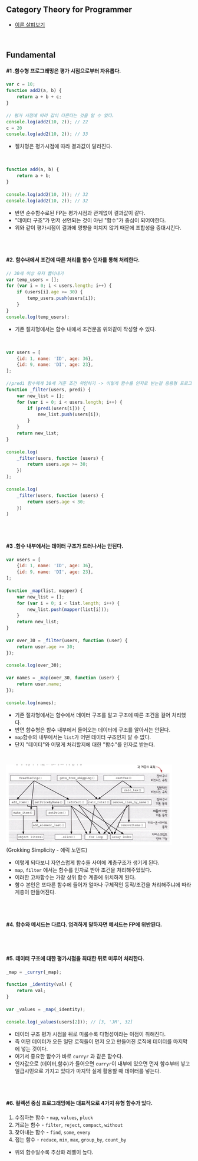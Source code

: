 ## Category Theory for Programmer

- [이론 살펴보기](https://github.com/ssuojae/functional_programming/blob/main/category_theory.md)

<br/>

## Fundamental

#### #1 .함수형 프로그래밍은 평가 시점으로부터 자유롭다.

```javascript
var c = 10;
function add2(a, b) {
    return a + b + c;
}

// 평가 시점에 따라 값이 다른다는 것을 알 수 있다.
console.log(add2(10, 2)); // 22
c = 20
console.log(add2(10, 2)); // 33
```
- 절차형은 평가시점에 따라 결과값이 달라진다.

<br/>

```javascript
function add(a, b) {
    return a + b;
}

console.log(add2(10, 2)); // 32
console.log(add2(10, 2)); // 32
```
- 반면 순수함수로된 FP는 평가시점과 관계없이 결과값이 같다.
- "데이터 구조"가 먼저 선언되는 것이 아닌 "함수"가 중심이 되어야한다.
- 위와 같이 평가시점이 결과에 영향을 미치지 않기 때문에 조합성을 증대시킨다.

<br/>
<br/>

#### #2. 함수내에서 조건에 따른 처리를 함수 인자를 통해 처리한다.

```javascript
// 30세 이상 유저 뽑아내기
var temp_users = [];
for (var i = 0; i < users.length; i++) {
    if (users[i].age >= 30) {
        temp_users.push(users[i]);
    }
}
console.log(temp_users);
```
- 기존 절차형에서는 함수 내에서 조건문을 위와같이 작성할 수 있다.

<br/>

```javascript
var users = [
    {id: 1, name: 'ID', age: 36},
    {id: 9, name: 'DI', age: 23},
];

//predi 함수에게 30세 기준 조건 위임하기 -> 이렇게 함수를 인자로 받는걸 응용형 프로그래밍이라고 함
function _filter(users, predi) {
    var new_list = [];
    for (var i = 0; i < users.length; i++) {
        if (predi(users[i])) {
            new_list.push(users[i]);
        }
    }
    return new_list;
}

console.log(
    _filter(users, function (users) {
        return users.age >= 30;
    })
);

console.log(
    _filter(users, function (users) {
        return users.age < 30;
    })
)
```

<br/>
<br/>

#### #3 .함수 내부에서는 데이터 구조가 드러나서는 안된다.

```javascript
var users = [
    {id: 1, name: 'ID', age: 36},
    {id: 9, name: 'DI', age: 23},
];

function _map(list, mapper) {
    var new_list = [];
    for (var i = 0; i < list.length; i++) {
        new_list.push(mapper(list[i]));
    }
    return new_list;
}

var over_30 = _filter(users, function (user) {
    return user.age >= 30;
});

console.log(over_30);

var names = _map(over_30, function (user) {
    return user.name;
});

console.log(names);
```
- 기존 절차형에서는 함수에서 데이터 구조를 알고 구조에 따른 조건을 걸어 처리했다.
- 반면 함수형은 함수 내부에서 들어오는 데이터에 구조를 알아서는 안된다.
- `map`함수의 내부에서는 `list`가 어떤 데이터 구조인지 알 수 없다.
- 단지 "데이터"와 어떻게 처리할지에 대한 "함수"를 인자로 받는다.

<br/>

<img src="img_1.png" width="450"><br/>
(Grokking Simplicity - 에릭 노먼드) 
<br/>
- 이렇게 되다보니 자연스럽게 함수들 사이에 계층구조가 생기게 된다.
- `map`, `filter` 에서는 함수를 인자로 받아 조건을 처리해주었었다.
- 이러한 고차함수는 가장 상위 함수 계층에 위치하게 된다.
- 함수 본인은 또다른 함수에 들어가 얼마나 구체적인 동작/조건을 처리해주냐에 따라 계층이 만들어진다.


<br/>
<br/>

#### #4. 함수와 메서드는 다르다. 엄격하게 말하자면 메서드는 FP에 위반된다.


<br/>
<br/>

#### #5. 데이터 구조에 대한 평가시점을 최대한 뒤로 미루어 처리한다.

```javascript
_map = _curryr(_map);

function _identity(val) {
    return val;
}

var _values = _map(_identity);

console.log(_values(users[2])); // [3, 'JM', 32]
```

- 데이터 구조 평가 시점을 뒤로 미룰수록 다형성이라는 이점이 취해진다.
- 즉 어떤 데이터가 오든 일단 로직들이 먼저 오고 만들어진 로직에 데이터를 마지막에 넣는 것이다.
- 여기서 중요한 함수가 바로 `curryr` 과 같은 함수다.
- 인자값으로 (데이터,함수)가 들어오면 `curryr`이 내부에 있으면 먼저 함수부터 넣고 일급시민으로 가지고 있다가 마지막 실제 활용할 때 데이터를 넣는다. 

<br/>
<br/>


#### #6. 컬렉션 중심 프로그래밍에는 대표적으로 4가지 유형 함수가 있다.

1. 수집하는 함수 - `map`, `values`, `pluck`
2. 거르는 함수 - `filter`, `reject`, `compact`, `without`
3. 찾아내는 함수 - `find`, `some`, `every`
4. 접는 함수 - `reduce`, `min`, `max`, `group_by`, `count_by`

- 위의 함수일수록 추상화 레벨이 높다.
